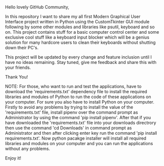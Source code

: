Hello lovely GitHub Community,

In this repository I want to share my all first Modern Graphical User Interface project written in Python using the CustomTkinter GUI module following by some other modules and libraries like psutil, keyboard and so on. This project contains stuff for a basic computer control center and some exclusive cool stuff like a keyboard input blocker which will be a genius solution for many hardcore users to clean their keyboards without shutting down their PC's.

This project will be updated by every change and feature inclusion until I have no ideas remaining. Stay tuned, give me feedback and share this with your friends.

Thank You!

NOTE:
For those, who want to run and test the applications, have to download the 'requirements.txt' dependency file to install the required libraries and modules of Python to run the code of these applications on your computer. For sure you also have to install Python on your computer. 
Firstly to avoid any problems by trying to install the value of the 'requirements.txt' file, install pipenv over the command prompt as Administrator by using the command 'pip install pipenv'. After that if you have downloaded the 'requirements.txt' file into your downloads directrory then use the command 'cd Downloads' in command prompt as Administrator and then after clicking enter key run the command 'pip install requirements.txt'. Now python pacakge installer will install all required libraries and modules on your computer and you can run the applications without any problems.

Enjoy it!